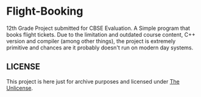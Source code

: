 # Flight-Booking
12th Grade Project submitted for CBSE Evaluation. A Simple program that books flight tickets.
Due to the limitation and outdated course content, C++ version and compiler (among other things), the project is extremely primitive and chances are it probably doesn't run on modern day systems.

## LICENSE
This project is here just for archive purposes and licensed under [The Unlicense](https://choosealicense.com/licenses/unlicense/).
